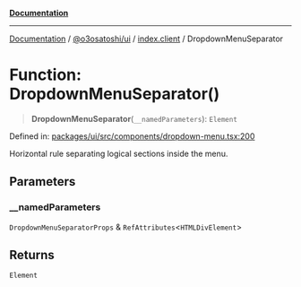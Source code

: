 [**Documentation**](../../../../README.md)

***

[Documentation](../../../../README.md) / [@o3osatoshi/ui](../../README.md) / [index.client](../README.md) / DropdownMenuSeparator

# Function: DropdownMenuSeparator()

> **DropdownMenuSeparator**(`__namedParameters`): `Element`

Defined in: [packages/ui/src/components/dropdown-menu.tsx:200](https://github.com/o3osatoshi/experiment/blob/67ff251451cab829206391b718d971ec20ce4dfb/packages/ui/src/components/dropdown-menu.tsx#L200)

Horizontal rule separating logical sections inside the menu.

## Parameters

### \_\_namedParameters

`DropdownMenuSeparatorProps` & `RefAttributes`\<`HTMLDivElement`\>

## Returns

`Element`
